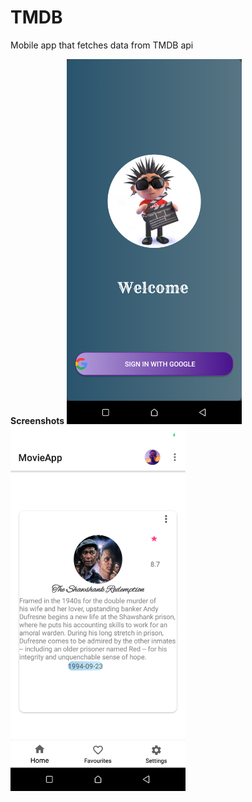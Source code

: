 # TMDB
Mobile app that fetches data from TMDB api

**Screenshots**
<img src = "https://github.com/Carlosokumu/TMDB/blob/master/screenshots/Screenshot_20210711-110855.png" width ="280"/>
<img src="https://github.com/Carlosokumu/TMDB/blob/master/screenshots/Screenshot_20210503-110122.png" width="280"/>

